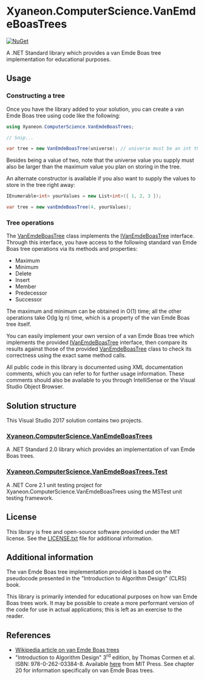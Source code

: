 # Xyaneon.ComputerScience.VanEmdeBoasTrees

[![NuGet](https://img.shields.io/nuget/v/Xyaneon.ComputerScience.VanEmdeBoasTrees.svg?style=flat)](https://www.nuget.org/packages/Xyaneon.ComputerScience.VanEmdeBoasTrees/)

A .NET Standard library which provides a van Emde Boas tree implementation for educational purposes.

## Usage

### Constructing a tree

Once you have the library added to your solution, you can create a van Emde Boas tree using code like the following:

```csharp
using Xyaneon.ComputerScience.VanEmdeBoasTrees;

// Snip...

var tree = new VanEmdeBoasTree(universe); // universe must be an int that is a power of two.
```

Besides being a value of two, note that the universe value you supply must also be larger than the maximum
value you plan on storing in the tree.

An alternate constructor is available if you also want to supply the values to store in the tree right away:

```csharp
IEnumerable<int> yourValues = new List<int>({ 1, 2, 3 });

var tree = new vanEmdeBoasTree(4, yourValues);
```

### Tree operations

The [VanEmdeBoasTree][vanEmdeBoasTree] class implements the [IVanEmdeBoasTree][iVanEmdeBoasTree] interface.
Through this interface, you have access to the following standard van Emde Boas tree operations via its
methods and properties:

- Maximum
- Minimum
- Delete
- Insert
- Member
- Predecessor
- Successor

The maximum and minimum can be obtained in O(1) time; all the other operations take O(lg lg n) time, which is
a property of the van Emde Boas tree itself.

You can easily implement your own version of a van Emde Boas tree which implements the provided
[IVanEmdeBoasTree][iVanEmdeBoasTree] interface, then compare its results against those of the provided
[VanEmdeBoasTree][vanEmdeBoasTree] class to check its correctness using the exact same method calls.

All public code in this library is documented using XML documentation comments, which you can refer to for
further usage information. These comments should also be available to you through IntelliSense or the Visual
Studio Object Browser.

## Solution structure

This Visual Studio 2017 solution contains two projects.

### [Xyaneon.ComputerScience.VanEmdeBoasTrees][main-project]

A .NET Standard 2.0 library which provides an implementation of van Emde Boas trees.

### [Xyaneon.ComputerScience.VanEmdeBoasTrees.Test][test-project]

A .NET Core 2.1 unit testing project for Xyaneon.ComputerScience.VanEmdeBoasTrees
using the MSTest unit testing framework.

## License

This library is free and open-source software provided under the MIT license. See
the [LICENSE.txt][license] file for additional information.

## Additional information

The van Emde Boas tree implementation provided is based on the pseudocode presented in the
"Introduction to Algorithm Design" (CLRS) book.

This library is primarily intended for educational purposes on how van Emde Boas trees work.
It may be possible to create a more performant version of the code for use in actual
applications; this is left as an exercise to the reader.

## References

- [Wikipedia article on van Emde Boas trees][wikipedia-article]
- "Introduction to Algorithm Design" 3<sup>rd</sup> edition, by Thomas Cormen et al.
  ISBN: 978-0-262-03384-8. Available [here][book-page] from MIT Press. See chapter 20 for
  information specifically on van Emde Boas trees.

[vanEmdeBoasTree]: https://github.com/Xyaneon/Xyaneon.ComputerScience.VanEmdeBoasTrees/blob/master/Xyaneon.ComputerScience.VanEmdeBoasTrees/VanEmdeBoasTree.cs
[iVanEmdeBoasTree]: https://github.com/Xyaneon/Xyaneon.ComputerScience.VanEmdeBoasTrees/blob/master/Xyaneon.ComputerScience.VanEmdeBoasTrees/IVanEmdeBoasTree.cs
[main-project]: https://github.com/Xyaneon/Xyaneon.ComputerScience.VanEmdeBoasTrees/tree/master/Xyaneon.ComputerScience.VanEmdeBoasTrees
[test-project]: https://github.com/Xyaneon/Xyaneon.ComputerScience.VanEmdeBoasTrees/tree/master/Xyaneon.ComputerScience.VanEmdeBoasTrees.Test
[license]: https://github.com/Xyaneon/Xyaneon.ComputerScience.VanEmdeBoasTrees/blob/master/LICENSE.txt
[wikipedia-article]: https://en.wikipedia.org/wiki/Van_Emde_Boas_tree
[book-page]: https://mitpress.mit.edu/books/introduction-algorithms
